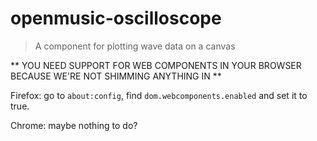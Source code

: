 # openmusic-oscilloscope

> A component for plotting wave data on a canvas

** YOU NEED SUPPORT FOR WEB COMPONENTS IN YOUR BROWSER BECAUSE WE'RE NOT SHIMMING ANYTHING IN **

Firefox: go to `about:config`, find `dom.webcomponents.enabled` and set it to true.

Chrome: maybe nothing to do?

